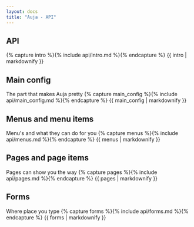 ```yaml
---
layout: docs
title: "Auja - API"
---
```


<div class="blog-item bg-white">
	<div class="avatar"></div>
	<div class="timeline"></div>
	<h2 class="text-blue uppercase">API</h2>
	{% capture intro %}{% include api/intro.md %}{% endcapture %}
	{{ intro | markdownify }}
	<div class="devider-line"></div>
</div>

<div class="blog-item bg-white">
	<div class="avatar"></div>
	<div class="timeline"></div>
	<h2 class="text-blue uppercase">Main config</h2>
	<span class="categories">The part that makes Auja pretty</span>
	{% capture main_config %}{% include api/main_config.md %}{% endcapture %}
	{{ main_config | markdownify }}
	<div class="devider-line"></div>
</div>

<div class="blog-item bg-white">
	<div class="avatar"></div>
	<div class="timeline"></div>
	<h2 class="text-blue uppercase">Menus and menu items</h2>
	<span class="categories">Menu's and what they can do for you</span>
	{% capture menus %}{% include api/menus.md %}{% endcapture %}
	{{ menus | markdownify }}
	<div class="devider-line"></div>
</div>

<div class="blog-item bg-white">
	<div class="avatar"></div>
	<div class="timeline"></div>
	<h2 class="text-blue uppercase">Pages and page items</h2>
	<span class="categories">Pages can show you the way</span>
	{% capture pages %}{% include api/pages.md %}{% endcapture %}
	{{ pages | markdownify }}
	<div class="devider-line"></div>
</div>

<div class="blog-item bg-white">
	<div class="avatar"></div>
	<div class="timeline"></div>
	<h2 class="text-blue uppercase">Forms</h2>
	<span class="categories">Where place you type</span>
	{% capture forms %}{% include api/forms.md %}{% endcapture %}
	{{ forms | markdownify }}
	<div class="devider-line"></div>
</div>
